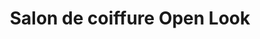 ---
title: "Salon de coiffure Open Look"
url: /merignac/salon-de-coiffure-open-look/
shop: Friseur
---